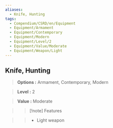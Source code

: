 ```yaml
---
aliases:
  - Knife, Hunting
tags:
  - Compendium/CSRD/en/Equipment
  - Equipment/Armament
  - Equipment/Contemporary
  - Equipment/Modern
  - Equipment/Level/2
  - Equipment/Value/Moderate
  - Equipment/Weapon/Light
---
```

  
    
## Knife, Hunting    
    
>    
> **Options :** Armament, Contemporary, Modern    
> **Level :** 2    
> **Value :** Moderate    
>>[!note] Features    
>> - Light weapon